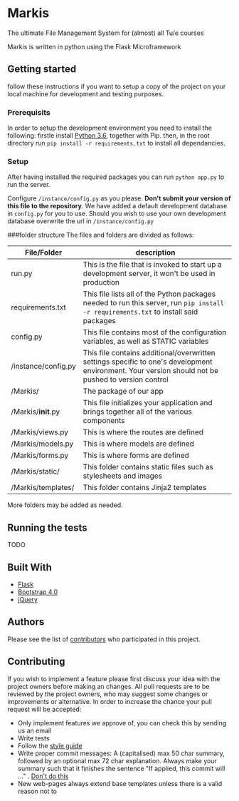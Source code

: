 # Markis
The ultimate File Management System for (almost) all Tu/e courses

Markis is written in python using the Flask Microframework

## Getting started
follow these instructions if you want to setup a copy of the project on your local machine for development and testing purposes.

### Prerequisits 
In order to setup the development environment you need to install the following:
firstle install [Python 3.6](https://www.python.org/downloads/release/python-360/), together with Pip.
then, in the root directory run `pip install -r requirements.txt` to install all dependancies. 

### Setup
After having installed the required packages you can run `python app.py` to run the server.

Configure `/instance/config.py` as you please. **Don't submit your version of this file to the repository**. We have added
a default development database in `config.py` for you to use. Should you wish to use your own development database overwrite the url in `/instance/config.py`

###folder structure
The files and folders are divided as follows:

| File/Folder         | description|
|---------------------|-------------|
| run.py              |This is the file that is invoked to start up a development server, it won't be used in production  |
| requirements.txt    |This file lists all of the Python packages needed to run this server, run `pip install -r requirements.txt` to install said packages |
| config.py           |This file contains most of the configuration variables, as well as STATIC variables |
| /instance/config.py |This file contains additional/overwritten settings specific to one's development environment. Your version should not be pushed to version control   |
| /Markis/            |The package of our app   |
| /Markis/__init__.py |This file initializes your application and brings together all of the various components   |
| /Markis/views.py    |This is where the routes are defined   |
| /Markis/models.py   |This is where models are defined   |
| /Markis/forms.py    |This is where forms are defined   |
| /Markis/static/     |This folder contains static files such as stylesheets and images   |
| /Markis/templates/  |This folder contains Jinja2 templates   |

More folders may be added as needed.

## Running the tests
TODO
## Built With
* [Flask](http://flask.pocoo.org/)
* [Bootstrap 4.0](https://v4-alpha.getbootstrap.com/)
* [jQuery](https://jquery.com/)

## Authors
Please see the list of [contributors](https://github.com/JortdeBokx/Markis/graphs/contributors) who participated in this project.

## Contributing
If you wish to implement a feature please first discuss your idea with the project owners before making an changes. 
All pull requests are to be reviewed by the project owners, who may suggest some changes or improvements or alternative.
In order to increase the chance your pull request will be accepted:
* Only implement features we approve of, you can check this by sending us an email
* Write tests
* Follow the [style guide](Style.md)
* Write proper commit messages: A (capitalised) max 50 char summary, followed by an optional max 72 char explanation. Always make your summary such that it finishes the sentence "If applied, this commit will ..." . [Don't do this](https://xkcd.com/1296/)
* New web-pages always extend base templates unless there is a valid reason not to